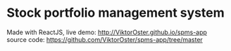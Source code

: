 # Stock portfolio management system
Made with ReactJS,
live demo: http://ViktorOster.github.io/spms-app
source code: https://github.com/ViktorOster/spms-app/tree/master

